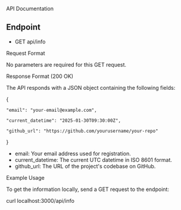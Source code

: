 API Documentation

## Endpoint

* GET api/info

Request Format

No parameters are required for this GET request.

Response Format (200 OK)

The API responds with a JSON object containing the following fields:

{

    "email": "your-email@example.com",

    "current_datetime": "2025-01-30T09:30:00Z",

    "github_url": "https://github.com/yourusername/your-repo"

}

* email: Your email address used for registration.
* current_datetime: The current UTC datetime in ISO 8601 format.
* github_url: The URL of the project's codebase on GitHub.

Example Usage

To get the information locally, send a GET request to the endpoint:


curl localhost:3000/api/info